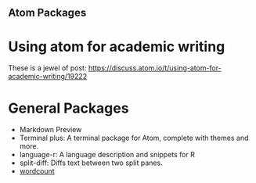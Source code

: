 Atom Packages
---


# Using atom for academic writing
These is a jewel of post:
https://discuss.atom.io/t/using-atom-for-academic-writing/19222


# General Packages 


- Markdown Preview  
- Terminal plus: A terminal package for Atom, complete with themes and more.  
- language-r: A language description and snippets for R  
- split-diff: Diffs text between two split panes.
- [wordcount](https://atom.io/packages/wordcount)





